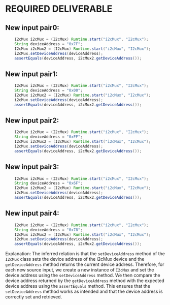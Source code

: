 # REQUIRED DELIVERABLE
## New input pair0:
```java
    I2cMux i2cMux = (I2cMux) Runtime.start("i2cMux", "I2cMux");
    String deviceAddress = "0x7F";
    I2cMux i2cMux2 = (I2cMux) Runtime.start("i2cMux", "I2cMux");
    i2cMux.setDeviceAddress(deviceAddress);
    assertEquals(deviceAddress, i2cMux2.getDeviceAddress());
```

## New input pair1:
```java
    I2cMux i2cMux = (I2cMux) Runtime.start("i2cMux", "I2cMux");
    String deviceAddress = "0x00";
    I2cMux i2cMux2 = (I2cMux) Runtime.start("i2cMux", "I2cMux");
    i2cMux.setDeviceAddress(deviceAddress);
    assertEquals(deviceAddress, i2cMux2.getDeviceAddress());
```

## New input pair2:
```java
    I2cMux i2cMux = (I2cMux) Runtime.start("i2cMux", "I2cMux");
    String deviceAddress = "0xFF";
    I2cMux i2cMux2 = (I2cMux) Runtime.start("i2cMux", "I2cMux");
    i2cMux.setDeviceAddress(deviceAddress);
    assertEquals(deviceAddress, i2cMux2.getDeviceAddress());
```

## New input pair3:
```java
    I2cMux i2cMux = (I2cMux) Runtime.start("i2cMux", "I2cMux");
    String deviceAddress = "0x6F";
    I2cMux i2cMux2 = (I2cMux) Runtime.start("i2cMux", "I2cMux");
    i2cMux.setDeviceAddress(deviceAddress);
    assertEquals(deviceAddress, i2cMux2.getDeviceAddress());
```

## New input pair4:
```java
    I2cMux i2cMux = (I2cMux) Runtime.start("i2cMux", "I2cMux");
    String deviceAddress = "0x78";
    I2cMux i2cMux2 = (I2cMux) Runtime.start("i2cMux", "I2cMux");
    i2cMux.setDeviceAddress(deviceAddress);
    assertEquals(deviceAddress, i2cMux2.getDeviceAddress());
```

Explanation:
The inferred relation is that the `setDeviceAddress` method of the `I2cMux` class sets the device address of the i2cMux device and the `getDeviceAddress` method returns the current device address. Therefore, for each new source input, we create a new instance of `I2cMux` and set the device address using the `setDeviceAddress` method. We then compare the device address returned by the `getDeviceAddress` method with the expected device address using the `assertEquals` method. This ensures that the `setDeviceAddress` method works as intended and that the device address is correctly set and retrieved.
